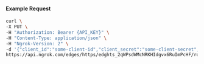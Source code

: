 <!-- Code generated for API Clients. DO NOT EDIT. -->

#### Example Request

```bash
curl \
-X PUT \
-H "Authorization: Bearer {API_KEY}" \
-H "Content-Type: application/json" \
-H "Ngrok-Version: 2" \
-d '{"client_id":"some-client-id","client_secret":"some-client-secret","enabled":true,"issuer":"https://accounts.google.com","scopes":["profile"]}' \
https://api.ngrok.com/edges/https/edghts_2qWPsdWMcNRKHIdgvx6RuImPcHF/routes/edghtsrt_2qWPseyQYbQE2Ho1YfVICCJvZsu/oidc
```

